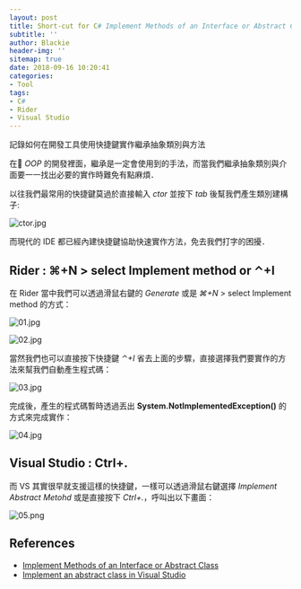 ```yaml
---
layout: post
title: Short-cut for C# Implement Methods of an Interface or Abstract Class
subtitle: ''
author: Blackie
header-img: ''
sitemap: true
date: 2018-09-16 10:20:41
categories:
- Tool
tags:
- C#
- Rider
- Visual Studio
---
```


記錄如何在開發工具使用快捷鍵實作繼承抽象類別與方法

<!-- More -->

在 *OOP* 的開發裡面，繼承是一定會使用到的手法，而當我們繼承抽象類別與介面要一一找出必要的實作時難免有點麻煩．

以往我們最常用的快捷鍵莫過於直接輸入 *ctor* 並按下 *tab* 後幫我們產生類別建構子:

![ctor.jpg](ctor.jpg)

而現代的 IDE 都已經內建快捷鍵協助快速實作方法，免去我們打字的困擾．

## Rider : ⌘+N > select Implement method or ⌃+I ##

在 Rider 當中我們可以透過滑鼠右鍵的 *Generate* 或是 *⌘+N* > select Implement method 的方式：

![01.jpg](01.jpg)

![02.jpg](02.jpg)

當然我們也可以直接按下快捷鍵 *⌃+I* 省去上面的步驟，直接選擇我們要實作的方法來幫我們自動產生程式碼：

![03.jpg](03.jpg)

完成後，產生的程式碼暫時透過丟出 **System.NotImplementedException()** 的方式來完成實作：

![04.jpg](04.jpg)

## Visual Studio :  Ctrl+.  ##

而 VS 其實很早就支援這樣的快捷鍵，一樣可以透過滑鼠右鍵選擇 *Implement Abstract Metohd* 或是直接按下 *Ctrl+.*，呼叫出以下畫面：

![05.png](05.png)

## References ##
- [Implement Methods of an Interface or Abstract Class](https://www.jetbrains.com/help/idea/implementing-methods-of-an-interface.html)
- [Implement an abstract class in Visual Studio](https://docs.microsoft.com/en-us/visualstudio/ide/reference/implement-abstract-class?view=vs-2017) 